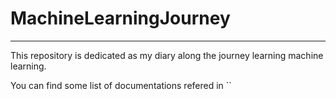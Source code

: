 # MachineLearningJourney
---

This repository is dedicated as my diary along the journey learning machine learning.  

You can find some list of documentations refered in ``
